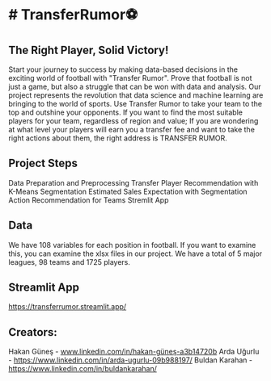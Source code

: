 # # TransferRumor⚽️
## The Right Player, Solid Victory!
Start your journey to success by making data-based decisions in the exciting world of football with "Transfer Rumor". Prove that football is not just a game, but also a struggle that can be won with data and analysis.
Our project represents the revolution that data science and machine learning are bringing to the world of sports. Use Transfer Rumor to take your team to the top and outshine your opponents.
If you want to find the most suitable players for your team, regardless of region and value; If you are wondering at what level your players will earn you a transfer fee and want to take the right actions about them, the right address is TRANSFER RUMOR.
## Project Steps
Data Preparation and Preprocessing
Transfer Player Recommendation with K-Means
Segmentation
Estimated Sales Expectation with Segmentation
Action Recommendation for Teams
Stremlit App
## Data
We have 108 variables for each position in football. If you want to examine this, you can examine the xlsx files in our project. We have a total of 5 major leagues, 98 teams and 1725 players.
## Streamlit App
https://transferrumor.streamlit.app/
## Creators:
Hakan Güneş - www.linkedin.com/in/hakan-güneş-a3b14720b
Arda Uğurlu - https://www.linkedin.com/in/arda-ugurlu-09b988197/
Buldan Karahan - https://www.linkedin.com/in/buldankarahan/
